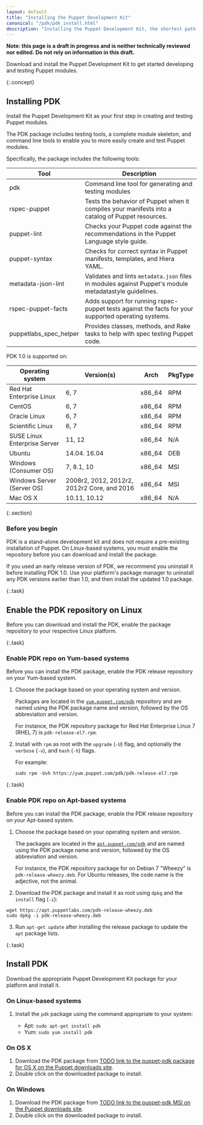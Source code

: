 ```yaml
---
layout: default
title: "Installing the Puppet Development Kit"
canonical: "/pdk/pdk_install.html"
description: "Installing the Puppet Development Kit, the shortest path to developing better Puppet code."
---
```



**Note: this page is a draft in progress and is neither technically reviewed nor edited. Do not rely on information in this draft.**

Download and install the Puppet Development Kit to get started developing and testing Puppet modules.

{:.concept}
## Installing PDK

Install the Puppet Development Kit as your first step in creating and testing Puppet modules.

The PDK package includes testing tools, a complete module skeleton, and command line tools to enable you to more easily create and test Puppet modules.

Specifically, the package includes the following tools:

Tool   | Description
----------------|-------------------------
pdk | Command line tool for generating and testing modules
rspec-puppet | Tests the behavior of Puppet when it compiles your manifests into a catalog of Puppet resources.
puppet-lint | Checks your Puppet code against the recommendations in the Puppet Language style guide.
puppet-syntax | Checks for correct syntax in Puppet manifests, templates, and Hiera YAML.
metadata-json-lint | Validates and lints `metadata.json` files in modules against  Puppet's module metadatastyle guidelines.
rspec-puppet-facts | Adds support for running rspec-puppet tests against the facts for your supported operating systems.
puppetlabs_spec_helper | Provides classes, methods, and Rake tasks to help with spec testing Puppet code.

PDK 1.0 is supported on:

| Operating system | Version(s) | Arch | PkgType |
| ---------------- | ---------- | ---- | ------- |
| Red Hat Enterprise Linux | 6, 7 | x86_64 | RPM |
| CentOS | 6, 7 | x86_64 | RPM |
| Oracle Linux | 6, 7 | x86_64 | RPM |
| Scientific Linux | 6, 7 | x86_64 | RPM |
| SUSE Linux Enterprise Server | 11, 12 | x86_64 | N/A |
| Ubuntu | 14.04. 16.04 | x86_64 | DEB |
| Windows (Consumer OS) | 7, 8.1, 10 | x86_64 | MSI |
| Windows Server (Server OS) | 2008r2, 2012, 2012r2, 2012r2 Core, and 2016 | x86_64 | MSI |
| Mac OS X | 10.11, 10.12 | x86_64 | N/A |

{:.section}
### Before you begin

PDK is a stand-alone development kit and does not require a pre-existing installation of Puppet. On Linux-based systems, you must enable the repository before you can download and install the package.

If you used an early release version of PDK, we recommend you uninstall it before installing PDK 1.0. Use your platform's package manager to uninstall any PDK versions earlier than 1.0, and then install the updated 1.0 package.

{:.task}
## Enable the PDK repository on Linux

Before you can download and install the PDK, enable the package repository to your respective Linux platform. 

{:.task}
### Enable PDK repo on Yum-based systems

Before you can install the PDK package, enable the PDK release repository on your Yum-based system.

1. Choose the package based on your operating system and version.

   Packages are located in the [`yum.puppet.com/pdk`](https://yum.puppet.com/pdk) repository and are named using the PDK package name and version, followed by the OS abbreviation and version.

   For instance, the PDK repository package for Red Hat Enterprise Linux 7 (RHEL 7) is `pdk-release-el7.rpm`.

2. Install with `rpm` as root with the `upgrade` (`-U`) flag, and optionally the `verbose` (`-v`), and `hash` (`-h`) flags.

   For example:

   `sudo rpm -Uvh https://yum.puppet.com/pdk/pdk-release-el7.rpm`

{:.task}
### Enable PDK repo on Apt-based systems

Before you can install the PDK package, enable the PDK release repository on your Apt-based system.

1. Choose the package based on your operating system and version.

   The packages are located in the [`apt.puppet.com/pdk`](https://apt.puppet.com/pdk) and are named using the PDK package name and version, followed by the OS abbreviation and version.

   For instance, the PDK repository package for on Debian 7 "Wheezy" is `pdk-release-wheezy.deb`. For Ubuntu releases, the code name is the adjective, not the animal.

2. Download the PDK package and install it as root using `dpkg` and the `install` flag (`-i`):

```
wget https://apt.puppetlabs.com/pdk-release-wheezy.deb
sudo dpkg -i pdk-release-wheezy.deb
```

3. Run `apt-get update` after installing the release package to update the `apt` package lists.

{:.task}
## Install PDK

Download the appropriate Puppet Development Kit package for your platform and install it.

### On Linux-based systems 

1. Install the `pdk` package using the command appropriate to your system:

   * Apt: `sudo apt-get install pdk`
   * Yum: `sudo yum install pdk`

### On OS X

1. Download the PDK package from [TODO link to the puppet-pdk package for OS X on the Puppet downloads site](downloads.puppetlabs.com).
2. Double click on the downloaded package to install.

### On Windows

1. Download the PDK package from [TODO link to the puppet-pdk MSI on the Puppet downloads site](downloads.puppetlabs.com).
2. Double click on the downloaded package to install.
 


